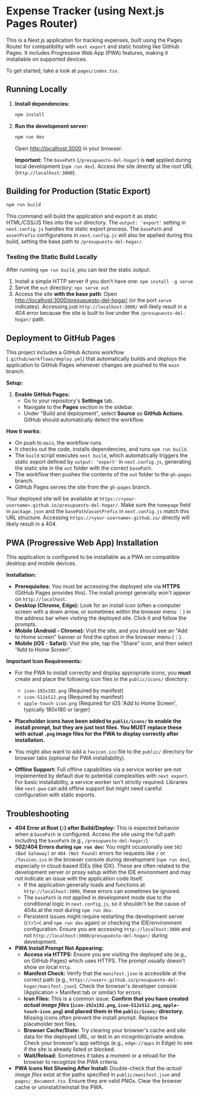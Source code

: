 
# Expense Tracker (using Next.js Pages Router)

This is a Next.js application for tracking expenses, built using the Pages Router for compatibility with `next export` and static hosting like GitHub Pages. It includes Progressive Web App (PWA) features, making it installable on supported devices.

To get started, take a look at `pages/index.tsx`.

## Running Locally

1.  **Install dependencies:**
    ```bash
    npm install
    ```
2.  **Run the development server:**
    ```bash
    npm run dev
    ```
    Open [http://localhost:3000](http://localhost:3000) in your browser.

    **Important:** The `basePath` (`/presupuesto-del-hogar`) is **not** applied during local development (`npm run dev`). Access the site directly at the root URL (`http://localhost:3000`).

## Building for Production (Static Export)

```bash
npm run build
```

This command will build the application and export it as static HTML/CSS/JS files into the `out` directory. The `output: 'export'` setting in `next.config.js` handles the static export process. The `basePath` and `assetPrefix` configurations in `next.config.js` will also be applied during this build, setting the base path to `/presupuesto-del-hogar/`.

### Testing the Static Build Locally

After running `npm run build`, you can test the static output:

1.  Install a simple HTTP server if you don't have one: `npm install -g serve`
2.  Serve the `out` directory: `npx serve out`
3.  Access the site **with the base path**: Open [http://localhost:3000/presupuesto-del-hogar/](http://localhost:3000/presupuesto-del-hogar/) (or the port `serve` indicates). Accessing just `http://localhost:3000/` will likely result in a 404 error because the site is built to live under the `/presupuesto-del-hogar/` path.

## Deployment to GitHub Pages

This project includes a GitHub Actions workflow (`.github/workflows/deploy.yml`) that automatically builds and deploys the application to GitHub Pages whenever changes are pushed to the `main` branch.

**Setup:**

1.  **Enable GitHub Pages:**
    *   Go to your repository's **Settings** tab.
    *   Navigate to the **Pages** section in the sidebar.
    *   Under "Build and deployment", select **Source** as **GitHub Actions**. GitHub should automatically detect the workflow.

**How it works:**

*   On push to `main`, the workflow runs.
*   It checks out the code, installs dependencies, and runs `npm run build`.
*   The `build` script executes `next build`, which automatically triggers the static export defined by `output: 'export'` in `next.config.js`, generating the static site in the `out` folder with the correct `basePath`.
*   The workflow then pushes the contents of the `out` folder to the `gh-pages` branch.
*   GitHub Pages serves the site from the `gh-pages` branch.

Your deployed site will be available at `https://<your-username>.github.io/presupuesto-del-hogar/`. Make sure the `homepage` field in `package.json` and the `basePath`/`assetPrefix` in `next.config.js` match this URL structure. Accessing `https://<your-username>.github.io/` directly will likely result in a 404.

## PWA (Progressive Web App) Installation

This application is configured to be installable as a PWA on compatible desktop and mobile devices.

**Installation:**

*   **Prerequisites:** You must be accessing the deployed site via **HTTPS** (GitHub Pages provides this). The install prompt generally won't appear on `http://localhost`.
*   **Desktop (Chrome, Edge):** Look for an install icon (often a computer screen with a down arrow, or sometimes within the browser menu ⋮) in the address bar when visiting the deployed site. Click it and follow the prompts.
*   **Mobile (Android - Chrome):** Visit the site, and you should see an "Add to Home screen" banner or find the option in the browser menu (⋮).
*   **Mobile (iOS - Safari):** Visit the site, tap the "Share" icon, and then select "Add to Home Screen".

**Important Icon Requirements:**

*   For the PWA to install correctly and display appropriate icons, you **must** create and place the following icon files in the `public/icons/` directory:
    *   `icon-192x192.png` (Required by manifest)
    *   `icon-512x512.png` (Required by manifest)
    *   `apple-touch-icon.png` (Required for iOS 'Add to Home Screen', typically 180x180 or larger)
*   **Placeholder icons have been added to `public/icons/` to enable the install prompt, but they are just text files. You MUST replace these with actual `.png` image files for the PWA to display correctly after installation.**
*   You might also want to add a `favicon.ico` file to the `public/` directory for browser tabs (optional for PWA installability).

*   **Offline Support:** Full offline capabilities via a service worker are not implemented by default due to potential complexities with `next export`. For basic installability, a service worker isn't strictly required. Libraries like `next-pwa` can add offline support but might need careful configuration with static exports.

## Troubleshooting

*   **404 Error at Root (`/`) after Build/Deploy:** This is expected behavior when a `basePath` is configured. Access the site using the full path including the `basePath` (e.g., `/presupuesto-del-hogar/`).
*   **502/404 Errors during `npm run dev`:** You might occasionally see `502 (Bad Gateway)` or `404 (Not Found)` errors for requests like `/` or `/favicon.ico` in the browser console during development (`npm run dev`), especially in cloud-based IDEs (like IDX). These are often related to the development server or proxy setup within the IDE environment and may not indicate an issue with the application code itself.
    *   If the application generally loads and functions at `http://localhost:3000`, these errors can sometimes be ignored.
    *   The `basePath` is *not* applied in development mode due to the conditional logic in `next.config.js`, so it shouldn't be the cause of 404s at the root during `npm run dev`.
    *   Persistent issues might require restarting the development server (`Ctrl+C` and `npm run dev` again) or checking the IDE/environment configuration. Ensure you are accessing `http://localhost:3000` and not `http://localhost:3000/presupuesto-del-hogar/` during development.
*   **PWA Install Prompt Not Appearing:**
    *   **Access via HTTPS:** Ensure you are visiting the deployed site (e.g., on GitHub Pages) which uses HTTPS. The prompt usually doesn't show on local `http`.
    *   **Manifest Check:** Verify that the `manifest.json` is accessible at the correct path (e.g., `https://<user>.github.io/presupuesto-del-hogar/manifest.json`). Check the browser's developer console (Application > Manifest tab or similar) for errors.
    *   **Icon Files:** This is a common issue. **Confirm that you have created *actual image files* (`icon-192x192.png`, `icon-512x512.png`, `apple-touch-icon.png`) and placed them in the `public/icons/` directory.** Missing icons often prevent the install prompt. Replace the placeholder text files.
    *   **Browser Cache/State:** Try clearing your browser's cache and site data for the deployed URL, or test in an incognito/private window. Check your browser's app settings (e.g., `edge://apps` in Edge) to see if the site is already listed or blocked.
    *   **Wait/Reload:** Sometimes it takes a moment or a reload for the browser to recognize the PWA criteria.
*   **PWA Icons Not Showing After Install:** Double-check that the *actual image files* exist at the paths specified in `public/manifest.json` and `pages/_document.tsx`. Ensure they are valid PNGs. Clear the browser cache or uninstall/reinstall the PWA.

